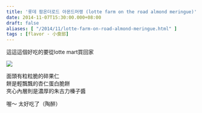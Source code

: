 ```yaml
---
title: '롯데 팜온더로드 아몬드머랭 (lotte farm on the road almond meringue)'
date: 2014-11-07T15:30:00.000+08:00
draft: false
aliases: [ "/2014/11/lotte-farm-on-road-almond-meringue.html" ]
tags : [flavor - 小食部]
---
```


這這這個好吃的要從lotte mart買回家  

[![](https://4.bp.blogspot.com/-z-Nc76akXKM/XE20lqNyAeI/AAAAAAAAHtg/4CU406GsS-gA63QsEMiDbg9n0NI4Iw8AACLcBGAs/s640/15503627140_1ca0b9f4c6_z.jpg)](https://4.bp.blogspot.com/-z-Nc76akXKM/XE20lqNyAeI/AAAAAAAAHtg/4CU406GsS-gA63QsEMiDbg9n0NI4Iw8AACLcBGAs/s1600/15503627140_1ca0b9f4c6_z.jpg)

面頭有粒粒脆的碎果仁  
餅是輕飄飄的杏仁蛋白脆餅  
夾心內層則是濃厚的朱古力榛子醬  
  
喔～ 太好吃了（陶醉）